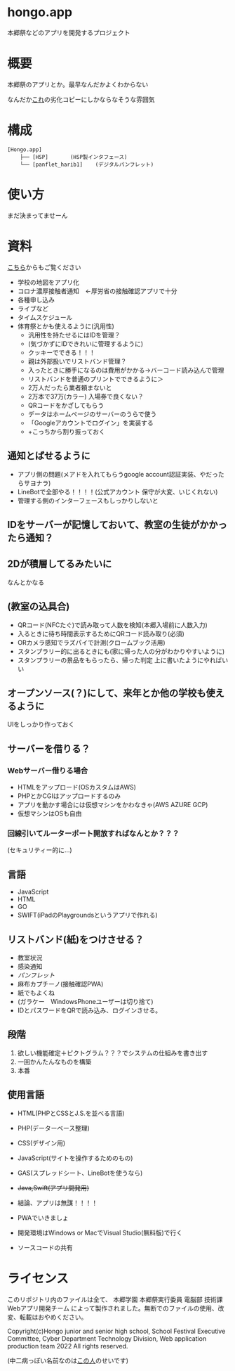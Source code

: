 # hongo.app
本郷祭などのアプリを開発するプロジェクト
# 概要
本郷祭のアプリとか。最早なんだかよくわからない

なんだか[これ](https://github.com/afes-website/cappuccino-app)の劣化コピーにしかならなそうな雰囲気
# 構成
```
[Hongo.app]
	├── [HSP]		(HSP製インタフェース)
	└── [panflet_harib1]	(デジタルパンフレット)
```

# 使い方
まだ決まってませーん

# 資料
[こちら](https://1drv.ms/u/s!Aon8nRZeqfoukzWwV8x0jwOCffax?e=hWWfsY)からもご覧ください
- 学校の地図をアプリ化
- コロナ濃厚接触者通知　←厚労省の接触確認アプリで十分
- 各種申し込み
- ライブなど
- タイムスケジュール
- 体育祭とかも使えるように(汎用性)
	- 汎用性を持たせるにはIDを管理？
	- (気づかずにIDできれいに管理するように)
	- クッキーでできる！！！
	- 親は外部扱いでリストバンド管理？
	- 入ったときに勝手になるのは費用がかかる→バーコード読み込んで管理
	- リストバンドを普通のプリントでできるように＞
	- 2万人だったら業者頼まないと
	- 2万本で37万(カラー) 入場券で良くない？
	- QRコードをかざしてもらう
	- データはホームページのサーバーのうらで使う
	- 「Googleアカウントでログイン」を実装する
	- +こっちから割り振っておく
	
## 通知とばせるように
- アプリ側の問題(メアドを入れてもらうgoogle account認証実装、やだったらサヨナラ)
- LineBotで全部やる！！！！(公式アカウント 保守が大変、いじくれない)
- 管理する側のインターフェースもしっかりしないと

## IDをサーバーが記憶しておいて、教室の生徒がかかったら通知？

## 2Dが積層してるみたいに
なんとかなる

## (教室の込具合)
- QRコード(NFCたぐ)で読み取って人数を検知(本郷入場前に人数入力)
- 入るときに待ち時間表示するためにQRコード読み取り(必須)
- ORカメラ感知でラズパイで計測(クロームブック活用)
- スタンプラリー的に出るときにも(家に帰った人の分がわかりやすいように)
- スタンプラリーの景品をもらったら、帰った判定
上に書いたようにやればいい

## オープンソース(？)にして、来年とか他の学校も使えるように
UIをしっかり作っておく

## サーバーを借りる？
### Webサーバー借りる場合
- HTMLをアップロード(OSカスタムはAWS)
- PHPとかCGIはアップロードするのみ
- アプリを動かす場合には仮想マシンをかわなきゃ(AWS AZURE GCP)
- 仮想マシンはOSも自由
### 回線引いてルーターポート開放すればなんとか？？？
(セキュリティー的に…)
## 言語
- JavaScript
- HTML
- GO
- SWIFT(iPadのPlaygroundsというアプリで作れる)  

## リストバンド(紙)をつけさせる？ 
- 教室状況
- 感染通知
- *パンフレット*
- 麻布カプチーノ(接触確認PWA)
- 紙でもよくね
- (ガラケー　WindowsPhoneユーザーは切り捨て)
- IDとパスワードをQRで読み込み、ログインさせる。

## 段階
1. 欲しい機能確定＋ピクトグラム？？？でシステムの仕組みを書き出す
1. 一回かんたんなものを構築
1. 本番

## 使用言語
- HTML(PHPとCSSとJ.S.を並べる言語)
- PHP(データーベース整理)
- CSS(デザイン用)
- JavaScript(サイトを操作するためのもの)
- GAS(スプレッドシート、LineBotを使うなら)
- ~~Java,Swift(アプリ開発用)~~

- 結論、アプリは無謀！！！！
- PWAでいきましょ
- 開発環境はWindows or MacでVisual Studio(無料版)で行く
- ソースコードの共有

# ライセンス
このリポジトリ内のファイルは全て、 本郷学園 本郷祭実行委員 電脳部 技術課 Webアプリ開発チーム によって製作されました。無断でのファイルの使用、改変、転載はおやめください。


Copyright(c)Hongo junior and senior high school, School Festival Executive Committee, Cyber Department Technology Division, Web application production team 2022 All rights reserved.


(中二病っぽい名前なのは[この人](https://github.com/DailyGeekTech)のせいです)
